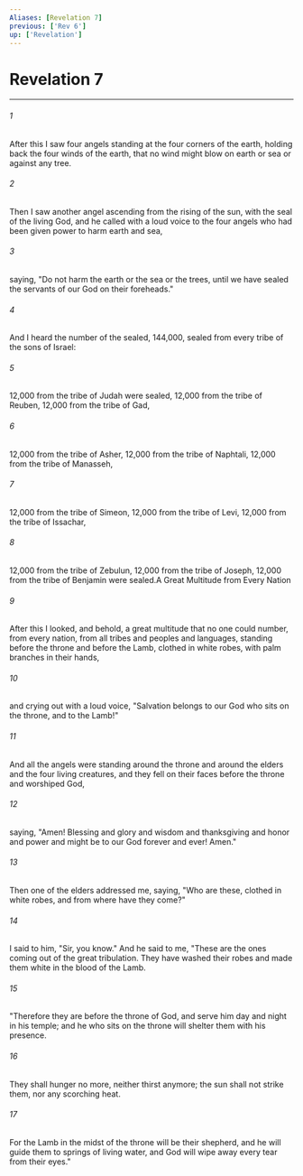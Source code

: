 ```yaml
---
Aliases: [Revelation 7]
previous: ['Rev 6']
up: ['Revelation']
---
```

# Revelation 7

***

 

###### 1 
After this I saw four angels standing at the four corners of the earth, holding back the four winds of the earth, that no wind might blow on earth or sea or against any tree. 
 

###### 2 
Then I saw another angel ascending from the rising of the sun, with the seal of the living God, and he called with a loud voice to the four angels who had been given power to harm earth and sea, 
 

###### 3 
saying, "Do not harm the earth or the sea or the trees, until we have sealed the servants of our God on their foreheads." 
 

###### 4 
And I heard the number of the sealed, 144,000, sealed from every tribe of the sons of Israel:
 
 

###### 5 
12,000 from the tribe of Judah were sealed, 
 12,000 from the tribe of Reuben, 
 12,000 from the tribe of Gad, 
 
 

###### 6 
12,000 from the tribe of Asher, 
 12,000 from the tribe of Naphtali, 
 12,000 from the tribe of Manasseh, 
 
 

###### 7 
12,000 from the tribe of Simeon, 
 12,000 from the tribe of Levi, 
 12,000 from the tribe of Issachar, 
 
 

###### 8 
12,000 from the tribe of Zebulun, 
 12,000 from the tribe of Joseph, 
 12,000 from the tribe of Benjamin were sealed.A Great Multitude from Every Nation
 
 

###### 9 
After this I looked, and behold, a great multitude that no one could number, from every nation, from all tribes and peoples and languages, standing before the throne and before the Lamb, clothed in white robes, with palm branches in their hands, 
 

###### 10 
and crying out with a loud voice, "Salvation belongs to our God who sits on the throne, and to the Lamb!" 
 

###### 11 
And all the angels were standing around the throne and around the elders and the four living creatures, and they fell on their faces before the throne and worshiped God, 
 

###### 12 
saying, "Amen! Blessing and glory and wisdom and thanksgiving and honor and power and might be to our God forever and ever! Amen."
 
 

###### 13 
Then one of the elders addressed me, saying, "Who are these, clothed in white robes, and from where have they come?" 
 

###### 14 
I said to him, "Sir, you know." And he said to me, "These are the ones coming out of the great tribulation. They have washed their robes and made them white in the blood of the Lamb.
 
 

###### 15 
"Therefore they are before the throne of God, 
 and serve him day and night in his temple; 
 and he who sits on the throne will shelter them with his presence. 
 
 

###### 16 
They shall hunger no more, neither thirst anymore; 
 the sun shall not strike them, 
 nor any scorching heat. 
 
 

###### 17 
For the Lamb in the midst of the throne will be their shepherd, 
 and he will guide them to springs of living water, 
 and God will wipe away every tear from their eyes."
 
